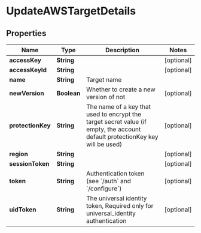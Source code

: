 

# UpdateAWSTargetDetails

## Properties

Name | Type | Description | Notes
------------ | ------------- | ------------- | -------------
**accessKey** | **String** |  |  [optional]
**accessKeyId** | **String** |  |  [optional]
**name** | **String** | Target name | 
**newVersion** | **Boolean** | Whether to create a new version of not |  [optional]
**protectionKey** | **String** | The name of a key that used to encrypt the target secret value (if empty, the account default protectionKey key will be used) |  [optional]
**region** | **String** |  |  [optional]
**sessionToken** | **String** |  |  [optional]
**token** | **String** | Authentication token (see &#x60;/auth&#x60; and &#x60;/configure&#x60;) |  [optional]
**uidToken** | **String** | The universal identity token, Required only for universal_identity authentication |  [optional]



